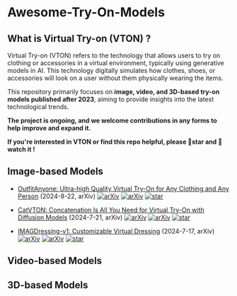 # Awesome-Try-On-Models

## What is Virtual Try-on (VTON) ?

Virtual Try-on (VTON) refers to the technology that allows users to try on clothing or accessories in a virtual environment, typically using generative models in AI. This technology digitally simulates how clothes, shoes, or accessories will look on a user without them physically wearing the items.

This repository primarily focuses on **image, video, and 3D-based try-on models published after 2023**, aiming to provide insights into the latest technological trends. 

**The project is ongoing, and we welcome contributions in any forms to help improve and expand it.**

**If you're interested in VTON or find this repo helpful, please 🌟star  and  👀 watch it !**

## Image-based Models

+ [OutfitAnyone: Ultra-high Quality Virtual Try-On for Any Clothing and Any Person](http://arxiv.org/abs/2407.16224) (2024-8-22, arXiv) [![arXiv](https://img.shields.io/badge/arXiv-b31b1b.svg)](http://arxiv.org/abs/2407.16224) [![arXiv](https://img.shields.io/badge/Demo-orange)](https://modelscope.cn/studios/DAMOXR/OutfitAnyone) [![star](https://img.shields.io/github/stars/HumanAIGC/OutfitAnyone.svg?style=social&label=Star)](https://github.com/HumanAIGC/OutfitAnyone)

+ [CatVTON: Concatenation Is All You Need for Virtual Try-On with Diffusion Models](http://arxiv.org/abs/2407.15886) (2024-7-21, arXiv) [![arXiv](https://img.shields.io/badge/arXiv-b31b1b)](http://arxiv.org/abs/2407.15886) [![arXiv](https://img.shields.io/badge/Demo-orange)](http://120.76.142.206:8888) [![star](https://img.shields.io/github/stars/Zheng-Chong/CatVTON.svg?style=social&label=Star)](https://github.com/Zheng-Chong/CatVTON)

+ [IMAGDressing-v1: Customizable Virtual Dressing](http://arxiv.org/abs/2407.12705) (2024-7-17, arXiv) [![arXiv](https://img.shields.io/badge/arXiv-b31b1b)](http://arxiv.org/abs/2407.12705) [![arXiv](https://img.shields.io/badge/Demo-orange)](https://sf.dictdoc.site) [![star](https://img.shields.io/github/stars/muzishen/IMAGDressing.svg?style=social&label=Star)](https://github.com/muzishen/IMAGDressing)

## Video-based Models

## 3D-based Models





